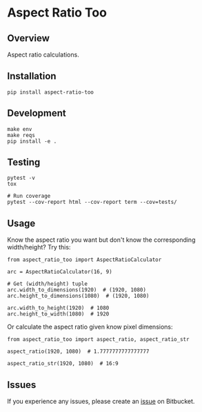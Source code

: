 # Aspect Ratio Too


## Overview
Aspect ratio calculations.

## Installation

    pip install aspect-ratio-too

## Development

    make env
    make reqs
    pip install -e .

## Testing

    pytest -v
    tox

    # Run coverage
    pytest --cov-report html --cov-report term --cov=tests/

## Usage
Know the aspect ratio you want but don't know the corresponding width/height? Try this:

    from aspect_ratio_too import AspectRatioCalculator

    arc = AspectRatioCalculator(16, 9)

    # Get (width/height) tuple
    arc.width_to_dimensions(1920)  # (1920, 1080)
    arc.height_to_dimensions(1080)  # (1920, 1080)

    arc.width_to_height(1920)  # 1080
    arc.height_to_width(1080)  # 1920

Or calculate the aspect ratio given know pixel dimensions:

    from aspect_ratio_too import aspect_ratio, aspect_ratio_str

    aspect_ratio(1920, 1080)  # 1.7777777777777777

    aspect_ratio_str(1920, 1080)  # 16:9

## Issues

If you experience any issues, please create an [issue](https://bitbucket.org/xstudios/aspect-ratio-too/issues) on Bitbucket.
